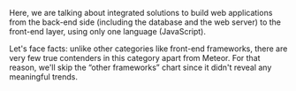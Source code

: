 Here, we are talking about integrated solutions to build web applications from the back-end side (including the database and the web server) to the front-end layer, using only one language (JavaScript).

Let's face facts: unlike other categories like front-end frameworks, there are very few true contenders in this category apart from Meteor. For that reason, we'll skip the “other frameworks” chart since it didn't reveal any meaningful trends. 